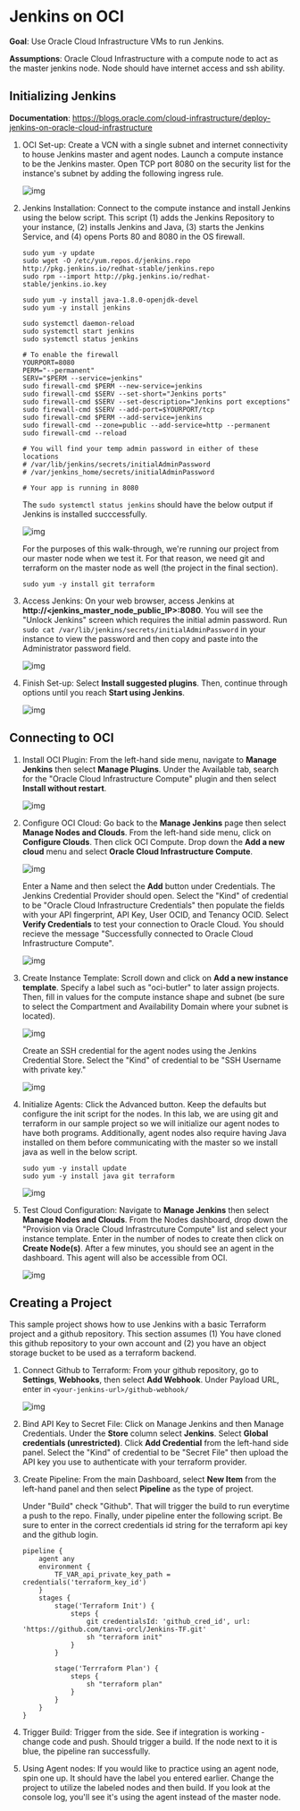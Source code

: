 # Jenkins on OCI

**Goal**: Use Oracle Cloud Infrastructure VMs to run Jenkins. 

**Assumptions**: Oracle Cloud Infrastructure with a compute node to act as the master jenkins node. Node should have internet access and ssh ability. 

## Initializing Jenkins

**Documentation**: https://blogs.oracle.com/cloud-infrastructure/deploy-jenkins-on-oracle-cloud-infrastructure

1. OCI Set-up: Create a VCN with a single subnet and internet connectivity to house Jenkins master and agent nodes. Launch a compute instance to be the Jenkins master. Open TCP port 8080 on the security list for the instance's subnet by adding the following ingress rule.

    ![img](./images/ingress_rule.png)


2. Jenkins Installation: Connect to the compute instance and install Jenkins using the below script. This script (1) adds the Jenkins Repository to your instance, (2) installs Jenkins and Java, (3) starts the Jenkins Service, and (4) opens Ports 80 and 8080 in the OS firewall.

    ```
    sudo yum -y update
    sudo wget -O /etc/yum.repos.d/jenkins.repo http://pkg.jenkins.io/redhat-stable/jenkins.repo
    sudo rpm --import http://pkg.jenkins.io/redhat-stable/jenkins.io.key
    ​
    sudo yum -y install java-1.8.0-openjdk-devel
    sudo yum -y install jenkins
    ​
    sudo systemctl daemon-reload
    sudo systemctl start jenkins
    sudo systemctl status jenkins
    ​
    # To enable the firewall
    YOURPORT=8080
    PERM="--permanent"
    SERV="$PERM --service=jenkins"
    sudo firewall-cmd $PERM --new-service=jenkins
    sudo firewall-cmd $SERV --set-short="Jenkins ports"
    sudo firewall-cmd $SERV --set-description="Jenkins port exceptions"
    sudo firewall-cmd $SERV --add-port=$YOURPORT/tcp
    sudo firewall-cmd $PERM --add-service=jenkins
    sudo firewall-cmd --zone=public --add-service=http --permanent
    sudo firewall-cmd --reload
    ​
    # You will find your temp admin password in either of these locations
    # /var/lib/jenkins/secrets/initialAdminPassword
    # /var/jenkins_home/secrets/initialAdminPassword
    ​
    # Your app is running in 8080
    ```

    The `sudo systemctl status jenkins` should have the below output if Jenkins is installed succcessfully. 
            
    ![img](./images/jenkins_status.png)

    
    For the purposes of this walk-through, we're running our project from our master node when we test it. For that reason, we need git and terraform on the master node as well (the project in the final section). 

    ```
    sudo yum -y install git terraform
    ```


3. Access Jenkins: On your web browser, access Jenkins at **http://<jenkins_master_node_public_IP>:8080**. You will see the "Unlock Jenkins" screen which requires the initial admin password. Run `sudo cat /var/lib/jenkins/secrets/initialAdminPassword` in your instance to view the password and then copy and paste into the Administrator password field.

    ![img](./images/unlock_jenkins.png)


4. Finish Set-up: Select **Install suggested plugins**. Then, continue through options until you reach **Start using Jenkins**.

    ![img](./images/install_plugins.png)


## Connecting to OCI

1. Install OCI Plugin: From the left-hand side menu, navigate to **Manage Jenkins** then select **Manage Plugins**. Under the Available tab, search for the "Oracle Cloud Infrastructure Compute" plugin and then select **Install without restart**.

    ![img](./images/oci_plugin.png)


2. Configure OCI Cloud: Go back to the **Manage Jenkins** page then select **Manage Nodes and Clouds**. From the left-hand side menu, click on **Configure Clouds**. Then click OCI Compute. Drop down the **Add a new cloud** menu and select **Oracle Cloud Infrastructure Compute**. 

    ![img](./images/add_cloud.png)

    Enter a Name and then select the **Add** button under Credentials. The Jenkins Credential Provider should open. Select the "Kind" of credential to be "Oracle Cloud Infrastructure Credentials" then populate the fields with your API fingerprint, API Key, User OCID, and Tenancy OCID. Select **Verify Credentials** to test your connection to Oracle Cloud. You should recieve the message "Successfully connected to Oracle Cloud Infrastructure Compute".

    ![img](./images/add_oci_credentials.png)


3. Create Instance Template: Scroll down and click on **Add a new instance template**. Specify a label such as "oci-butler" to later assign projects. Then, fill in values for the compute instance shape and subnet (be sure to select the Compartment and Availability Domain where your subnet is located). 

    ![img](./images/instance_template.png)


    Create an SSH credential for the agent nodes using the Jenkins Credential Store. Select the "Kind" of credential to be "SSH Username with private key." 

    ![img](./images/add_ssh_credentials.png)


4. Initialize Agents: Click the Advanced button. Keep the defaults but configure the init script for the nodes. In this lab, we are using git and terraform in our sample project so we will initialize our agent nodes to have both programs. Additionally, agent nodes also require having Java installed on them before communicating with the master so we install java as well in the below script.

    ```
    sudo yum -y install update
    sudo yum -y install java git terraform
    ```

    ![img](./images/init_agents.png)

5. Test Cloud Configuration: Navigate to **Manage Jenkins** then select **Manage Nodes and Clouds**. From the Nodes dashboard, drop down the "Provision via Oracle Cloud Infrastrcuture Compute" list and select your instance template. Enter in the number of nodes to create then click on **Create Node(s)**. After a few minutes, you should see an agent in the dashboard. This agent will also be accessible from OCI. 

    ![img](./images/provision_agent.png)




## Creating a Project

This sample project shows how to use Jenkins with a basic Terraform project and a github repository. This section assumes (1) You have cloned this github repository to your own account and (2) you have an object storage bucket to be used as a terraform backend. 

1. Connect Github to Terraform: From your github repository, go to **Settings**, **Webhooks**, then select **Add Webhook**. Under Payload URL, enter in `<your-jenkins-url>/github-webhook/`

    ![img](./images/github_webhook.png)

2. Bind API Key to Secret File: Click on Manage Jenkins and then Manage Credentials. Under the **Store** column select **Jenkins**. Select **Global credentials (unrestricted)**. Click **Add Credential** from the left-hand side panel.  Select the "Kind" of credential to be "Secret File" then upload the API key you use to authenticate with your terraform provider.

3. Create Pipeline: From the main Dashboard, select **New Item** from the left-hand panel and then select **Pipeline** as the type of project.

    Under "Build" check "Github". That will trigger the build to run everytime a push to the repo. Finally, under pipeline enter the following script. Be sure to enter in the correct credentials id string for the terraform api key and the github login.

    ```
    pipeline {
        agent any
        environment {
            TF_VAR_api_private_key_path = credentials('terraform_key_id')
        }
        stages {
            stage('Terraform Init') {
                steps {
                    git credentialsId: 'github_cred_id', url: 'https://github.com/tanvi-orcl/Jenkins-TF.git'
                    sh "terraform init"
                }
            }
            
            stage('Terrraform Plan') {
                steps {
                    sh "terraform plan"
                }
            }
        }
    }
    ```

4. Trigger Build: Trigger from the side. See if integration is working - change code and push. Should trigger a build. If the node next to it is blue, the pipeline ran successfully. 


5. Using Agent nodes: If you would like to practice using an agent node, spin one up. It should have the label you entered earlier. Change the project to utilize the labeled nodes and then build. If you look at the console log, you'll see it's using the agent instead of the master node. 